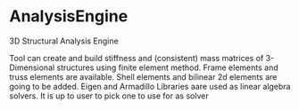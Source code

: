 # AnalysisEngine
3D Structural Analysis Engine

Tool can create and build stiffness and (consistent) mass matrices of 3-Dimensional structures using finite element method. Frame elements and truss elements are available. 
Shell elements and bilinear 2d elements are going to be added. Eigen and Armadillo Libraries aare used as linear algebra solvers. It is up to user to pick one to use for
as solver
